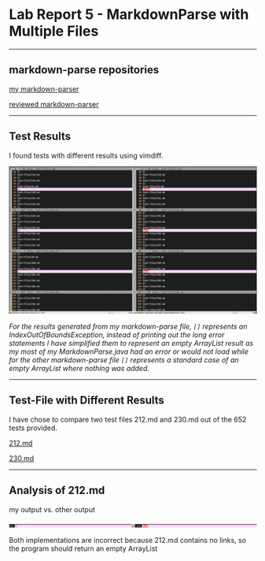 # Lab Report 5 - MarkdownParse with Multiple Files

***

## markdown-parse repositories
[my markdown-parser](https://github.com/JSN3/markdown-parser)

[reviewed markdown-parser](https://github.com/nidhidhamnani/markdown-parser)

***

## Test Results

I found tests with different results using vimdiff.

![Image](https://raw.githubusercontent.com/JSN3/cse15l-lab-reports/main/lab-report-5-photos/Part%201.png)

_For the results generated from my markdown-parse file, `[]` represents an IndexOutOfBoundsException, instead of printing out the long error statements I have simplified them to represent an empty ArrayList result as my most of my MarkdownParse.java had an error or would not load while for the other markdown-parse file `[]` represents a standard case of an empty ArrayList where nothing was added._

***

## Test-File with Different Results

I have chose to compare two test files 212.md and 230.md out of the 652 tests provided.

[212.md](https://github.com/nidhidhamnani/markdown-parser/blob/main/test-files/212.md)

[230.md](https://github.com/nidhidhamnani/markdown-parser/blob/main/test-files/230.md)

***

## Analysis of 212.md

my output vs. other output

![Image](https://raw.githubusercontent.com/JSN3/cse15l-lab-reports/main/lab-report-5-photos/Part%204a1.png)

Both implementations are incorrect because 212.md contains no links, so the program should return an empty ArrayList
